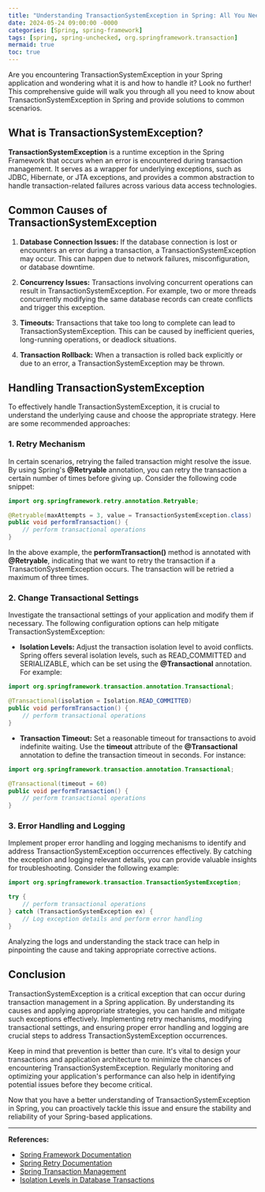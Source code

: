 ```yaml
---
title: "Understanding TransactionSystemException in Spring: All You Need to Know"
date: 2024-05-24 09:00:00 -0000
categories: [Spring, spring-framework]
tags: [spring, spring-unchecked, org.springframework.transaction]
mermaid: true
toc: true
---
```



Are you encountering TransactionSystemException in your Spring application and wondering what it is and how to handle it? Look no further! This comprehensive guide will walk you through all you need to know about TransactionSystemException in Spring and provide solutions to common scenarios.

## What is TransactionSystemException?

**TransactionSystemException** is a runtime exception in the Spring Framework that occurs when an error is encountered during transaction management. It serves as a wrapper for underlying exceptions, such as JDBC, Hibernate, or JTA exceptions, and provides a common abstraction to handle transaction-related failures across various data access technologies.

## Common Causes of TransactionSystemException

1. **Database Connection Issues:** If the database connection is lost or encounters an error during a transaction, a TransactionSystemException may occur. This can happen due to network failures, misconfiguration, or database downtime.

2. **Concurrency Issues:** Transactions involving concurrent operations can result in TransactionSystemException. For example, two or more threads concurrently modifying the same database records can create conflicts and trigger this exception.

3. **Timeouts:** Transactions that take too long to complete can lead to TransactionSystemException. This can be caused by inefficient queries, long-running operations, or deadlock situations.

4. **Transaction Rollback:** When a transaction is rolled back explicitly or due to an error, a TransactionSystemException may be thrown.

## Handling TransactionSystemException

To effectively handle TransactionSystemException, it is crucial to understand the underlying cause and choose the appropriate strategy. Here are some recommended approaches:

### 1. Retry Mechanism

In certain scenarios, retrying the failed transaction might resolve the issue. By using Spring's **@Retryable** annotation, you can retry the transaction a certain number of times before giving up. Consider the following code snippet:

```java
import org.springframework.retry.annotation.Retryable;

@Retryable(maxAttempts = 3, value = TransactionSystemException.class)
public void performTransaction() {
    // perform transactional operations
}
```

In the above example, the **performTransaction()** method is annotated with **@Retryable**, indicating that we want to retry the transaction if a TransactionSystemException occurs. The transaction will be retried a maximum of three times.

### 2. Change Transactional Settings

Investigate the transactional settings of your application and modify them if necessary. The following configuration options can help mitigate TransactionSystemException:

- **Isolation Levels:** Adjust the transaction isolation level to avoid conflicts. Spring offers several isolation levels, such as READ_COMMITTED and SERIALIZABLE, which can be set using the **@Transactional** annotation. For example:

```java
import org.springframework.transaction.annotation.Transactional;

@Transactional(isolation = Isolation.READ_COMMITTED)
public void performTransaction() {
    // perform transactional operations
}
```

- **Transaction Timeout:** Set a reasonable timeout for transactions to avoid indefinite waiting. Use the **timeout** attribute of the **@Transactional** annotation to define the transaction timeout in seconds. For instance:

```java
import org.springframework.transaction.annotation.Transactional;

@Transactional(timeout = 60)
public void performTransaction() {
    // perform transactional operations
}
```

### 3. Error Handling and Logging

Implement proper error handling and logging mechanisms to identify and address TransactionSystemException occurrences effectively. By catching the exception and logging relevant details, you can provide valuable insights for troubleshooting. Consider the following example:

```java
import org.springframework.transaction.TransactionSystemException;

try {
    // perform transactional operations
} catch (TransactionSystemException ex) {
    // Log exception details and perform error handling
}
```

Analyzing the logs and understanding the stack trace can help in pinpointing the cause and taking appropriate corrective actions.

## Conclusion

TransactionSystemException is a critical exception that can occur during transaction management in a Spring application. By understanding its causes and applying appropriate strategies, you can handle and mitigate such exceptions effectively. Implementing retry mechanisms, modifying transactional settings, and ensuring proper error handling and logging are crucial steps to address TransactionSystemException occurrences.

Keep in mind that prevention is better than cure. It's vital to design your transactions and application architecture to minimize the chances of encountering TransactionSystemException. Regularly monitoring and optimizing your application's performance can also help in identifying potential issues before they become critical.

Now that you have a better understanding of TransactionSystemException in Spring, you can proactively tackle this issue and ensure the stability and reliability of your Spring-based applications.

---

**References:**
- [Spring Framework Documentation](https://docs.spring.io/spring-framework/docs/current/reference/html/)
- [Spring Retry Documentation](https://docs.spring.io/spring-batch/docs/current/reference/html/index-single.html#retry)
- [Spring Transaction Management](https://docs.spring.io/spring-framework/docs/current/reference/html/data-access.html#transaction)
- [Isolation Levels in Database Transactions](https://www.baeldung.com/spring-transactional-isolation)


